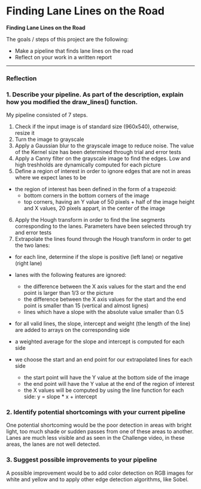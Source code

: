 # **Finding Lane Lines on the Road** 



**Finding Lane Lines on the Road**

The goals / steps of this project are the following:
* Make a pipeline that finds lane lines on the road
* Reflect on your work in a written report


---

### Reflection

### 1. Describe your pipeline. As part of the description, explain how you modified the draw_lines() function.

My pipeline consisted of 7 steps. 

1. Check if the input image is of standard size (960x540), otherwise, resize it
2. Turn the image to grayscale
3. Apply a Gaussian blur to the grayscale image to reduce noise. The value of the Kernel size has been determined through trial and error tests
4. Apply a Canny filter on the grayscale image to find the edges. Low and high treshholds are dynamically computed for each picture
5. Define a region of interest in order to ignore edges that are not in areas where we expect lanes to be
 - the region of interest has been defined in the form of a trapezoid:
     - bottom corners in the bottom corners of the image
     - top corners, having an Y value of 50 pixels + half of the image height and X values, 20 pixels appart, in the center of the image
6. Apply the Hough transform in order to find the line segments corresponding to the lanes. Parameters have been selected through try and error tests
7. Extrapolate the lines found through the Hough transform in order to get the two lanes:
 - for each line, determine if the slope is positive (left lane) or negative (right lane)

 - lanes with the following features are ignored:
   - the difference between the X axis values for the start and the end point is larger than 1/3 or the picture
   - the difference between the X axis values for the start and the end point is smaller than 15 (vertical and almost lignes)
   - lines which have a slope with the absolute value smaller than 0.5

 - for all valid lines, the slope, intercept and weight (the length of the line) are added to arrays on the corresponding side

 - a weighted average for the slope and intercept is computed for each side

 - we choose the start and an end point for our extrapolated lines for each side
   - the start point will have the Y value at the bottom side of the image 
   - the end point will have the Y value at the end of the region of interest
   - the X values will be computed by using the line function for each side: y = slope * x + intercept

### 2. Identify potential shortcomings with your current pipeline


One potential shortcoming would be the poor detection in areas with bright light, too much shade or sudden passes from one of these areas to another. Lanes are much less visible and as seen in the Challenge video, in these areas, the lanes are not well detected.


### 3. Suggest possible improvements to your pipeline

A possible improvement would be to add color detection on RGB images for white and yellow and to apply other edge detection algorithms, like Sobel.
